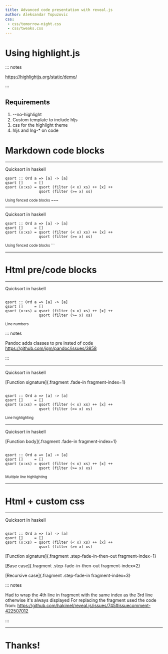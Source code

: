 ```yaml
---
title: Advanced code presentation with reveal.js
author: Aleksandar Topuzovic
css:
 - css/tomorrow-night.css
 - css/tweaks.css
---
```


# Using highlight.js

::: notes

https://highlightjs.org/static/demo/

:::

## Requirements

1. --no-highlight
2. Custom template to include hljs
3. css for the highlight theme
4. hljs and lng-* on code

# Markdown code blocks

---

Quicksort in haskell

~~~ {#quicksort .lang-haskell}
qsort :: Ord a => [a] -> [a]
qsort []     = []
qsort (x:xs) = qsort (filter (< x) xs) ++ [x] ++
               qsort (filter (>= x) xs)
~~~

<small>Using fenced code blocks ~~~</small>

---

Quicksort in haskell

```{.lang-haskell}
qsort :: Ord a => [a] -> [a]
qsort []     = []
qsort (x:xs) = qsort (filter (< x) xs) ++ [x] ++
               qsort (filter (>= x) xs)
```

<small>Using fenced code blocks ```</small>

---

# Html pre/code blocks

---

Quicksort in haskell

<pre class="lang-haskell">
<code data-line-numbers data-trim data-noescape>
qsort :: Ord a => [a] -> [a]
qsort []     = []
qsort (x:xs) = qsort (filter (< x) xs) ++ [x] ++
               qsort (filter (>= x) xs)
</code></pre>

<small>Line numbers</small>

::: notes

Pandoc adds classes to pre insted of code
https://github.com/jgm/pandoc/issues/3858

:::

---

Quicksort in haskell

[Function signature]{.fragment .fade-in fragment-index=1}

<pre class="lang-haskell">
<code data-line-numbers="1" data-trim data-noescape>
qsort :: Ord a => [a] -> [a]
qsort []     = []
qsort (x:xs) = qsort (filter (< x) xs) ++ [x] ++
               qsort (filter (>= x) xs)
</code></pre>

<small>Line highlighting</small>

---

Quicksort in haskell

[Function body]{.fragment .fade-in fragment-index=1}

<pre class="lang-haskell">
<code data-line-numbers="2-4" data-trim data-noescape>
qsort :: Ord a => [a] -> [a]
qsort []     = []
qsort (x:xs) = qsort (filter (< x) xs) ++ [x] ++
               qsort (filter (>= x) xs)
</code></pre>

<small>Multiple line highlighting</small>

---

# Html + custom css

---

Quicksort in haskell

<pre class="lang-haskell">
<code data-line-numbers data-trim data-noescape>
<span class="fragment fade-in-then-semi-out" data-fragment-index="1">qsort :: Ord a => [a] -> [a]</span>
<span class="fragment fade-in-then-semi-out" data-fragment-index="2">qsort []     = []</span>
<span class="fragment fade-in" data-fragment-index="3">qsort (x:xs) = qsort (filter (< x) xs) ++ [x] ++</span>
<span class="fragment fade-in" data-fragment-index="3">               qsort (filter (>= x) xs)</span>
</code></pre>

[Function signature]{.fragment .step-fade-in-then-out fragment-index=1}

[Base case]{.fragment .step-fade-in-then-out fragment-index=2}

[Recursive case]{.fragment .step-fade-in fragment-index=3}

::: notes

Had to wrap the 4th line in fragment with the same index as the 3rd line otherwise it's always displayed
For replacing the fragment used the code from:
https://github.com/hakimel/reveal.js/issues/745#issuecomment-422507012

:::

---

# Thanks!
